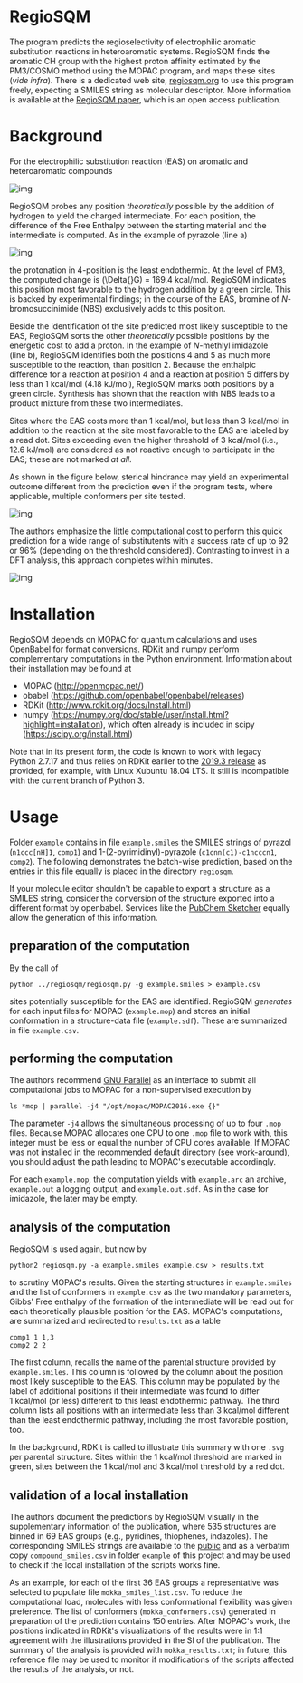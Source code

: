 

# RegioSQM

The program predicts the regioselectivity of electrophilic aromatic
substitution reactions in heteroaromatic systems. RegioSQM finds the
aromatic CH group with the highest proton affinity estimated by the
PM3/COSMO method using the MOPAC program, and maps these sites (*vide
infra*).  There is a dedicated web site, [regiosqm.org](http://regiosqm.org) to use this
program freely, expecting a SMILES string as molecular descriptor.
More information is available at the [RegioSQM paper](https://doi.org/10.1039/C7SC04156J), which is an open
access publication.


# Background

For the electrophilic substitution reaction (EAS) on aromatic and
heteroaromatic compounds

![img](./doc_support/scheme_1_050.png)

RegioSQM probes any position *theoretically* possible by the addition
of hydrogen to yield the charged intermediate.  For each position, the
difference of the Free Enthalpy between the starting material and the
intermediate is computed.  As in the example of pyrazole (line a)

![img](./doc_support/figure_1_050.png)

the protonation in 4-position is the least endothermic.  At the level
of PM3, the computed change is \(\Delta{}G\) = 169.4 kcal/mol.  RegioSQM
indicates this position most favorable to the hydrogen addition by a
green circle.  This is backed by experimental findings; in the course
of the EAS, bromine of *N*-bromosuccinimide (NBS) exclusively adds to
this position.

Beside the identification of the site predicted most likely
susceptible to the EAS, RegioSQM sorts the other *theoretically*
possible positions by the energetic cost to add a proton.  In the
example of *N*-methlyl imidazole (line b), RegioSQM identifies both
the positions 4 and 5 as much more susceptible to the reaction, than
position 2.  Because the enthalpic difference for a reaction at
position 4 and a reaction at position 5 differs by less than
1 kcal/mol (4.18 kJ/mol), RegioSQM marks both positions by a green
circle.  Synthesis has shown that the reaction with NBS leads to a
product mixture from these two intermediates.

Sites where the EAS costs more than 1 kcal/mol, but less than
3 kcal/mol in addition to the reaction at the site most favorable to
the EAS are labeled by a read dot.  Sites exceeding even the higher
threshold of 3 kcal/mol (i.e., 12.6 kJ/mol) are considered as not
reactive enough to participate in the EAS; these are not marked *at
all*.

As shown in the figure below, sterical hindrance may yield an
experimental outcome different from the prediction even if the program
tests, where applicable, multiple conformers per site tested.

![img](./doc_support/figure_4_050.png)

The authors emphasize the little computational cost to perform this
quick prediction for a wide range of substitutents with a success rate
of up to 92 or 96% (depending on the threshold considered).
Contrasting to invest in a DFT analysis, this approach completes
within minutes.

![img](./doc_support/figure_3_050.png)


# Installation

RegioSQM depends on MOPAC for quantum calculations and uses OpenBabel
for format conversions.  RDKit and numpy perform complementary
computations in the Python environment.  Information about their
installation may be found at

-   MOPAC (<http://openmopac.net/>)
-   obabel (<https://github.com/openbabel/openbabel/releases>)
-   RDKit (<http://www.rdkit.org/docs/Install.html>)
-   numpy
    (<https://numpy.org/doc/stable/user/install.html?highlight=installation>),
    which often already is included in scipy
    (<https://scipy.org/install.html>)

Note that in its present form, the code is known to work with legacy
Python 2.7.17 and thus relies on RDKit earlier to the [2019.3 release](http://www.rdkit.org/docs/GettingStartedInPython.html)
as provided, for example, with Linux Xubuntu 18.04 LTS.  It still is
incompatible with the current branch of Python 3.


# Usage

Folder `example` contains in file `example.smiles` the SMILES strings
of pyrazol (`n1ccc[nH]1`, `comp1`) and 1-(2-pyrimidinyl)-pyrazole
(`c1cnn(c1)-c1ncccn1`, `comp2`).  The following demonstrates the
batch-wise prediction, based on the entries in this file equally is
placed in the directory `regiosqm`.

If your molecule editor shouldn't be capable to export a structure as
a SMILES string, consider the conversion of the structure exported
into a different format by openbabel.  Services like the [PubChem
Sketcher](https://pubchem.ncbi.nlm.nih.gov/edit3/index.html) equally allow the generation of this information.


## preparation of the computation

By the call of

    python ../regiosqm/regiosqm.py -g example.smiles > example.csv

sites potentially susceptible for the EAS are identified.  RegioSQM
*generates* for each input files for MOPAC (`example.mop`) and
stores an initial conformation in a structure-data file
(`example.sdf`).  These are summarized in file `example.csv`.


## performing the computation

The authors recommend [GNU Parallel](https://www.gnu.org/software/parallel/) as an interface to submit all
computational jobs to MOPAC for a non-supervised execution by

    ls *mop | parallel -j4 "/opt/mopac/MOPAC2016.exe {}"

The parameter `-j4` allows the simultaneous processing of up to
four `.mop` files.  Because MOPAC allocates one CPU to one `.mop`
file to work with, this integer must be less or equal the number of
CPU cores available.  If MOPAC was not installed in the recommended
default directory (see [work-around](http://openmopac.net/Manual/trouble_shooting.html#default%20location)), you should adjust the path
leading to MOPAC's executable accordingly.

For each `example.mop`, the computation yields with `example.arc`
an archive, `example.out` a logging output, and `example.out.sdf`.
As in the case for imidazole, the later may be empty.


## analysis of the computation

RegioSQM is used again, but now by

    python2 regiosqm.py -a example.smiles example.csv > results.txt

to scrutiny MOPAC's results.  Given the starting structures in
`example.smiles` and the list of conformers in `example.csv` as the
two mandatory parameters, Gibbs' Free enthalpy of the formation of
the intermediate will be read out for each theoretically plausible
position for the EAS.  MOPAC's computations, are summarized and
redirected to `results.txt` as a table

    comp1 1 1,3
    comp2 2 2

The first column, recalls the name of the parental structure
provided by `example.smiles`.  This column is followed by the
column about the position most likely susceptible to the EAS.  This
column may be populated by the label of additional positions if
their intermediate was found to differ 1 kcal/mol (or less)
different to this least endothermic pathway.  The third column
lists all positions with an intermediate less than 3 kcal/mol
different than the least endothermic pathway, including the most
favorable position, too.

In the background, RDKit is called to illustrate this summary with
one `.svg` per parental structure.  Sites within the 1 kcal/mol
threshold are marked in green, sites between the 1 kcal/mol and
3 kcal/mol threshold by a red dot.


## validation of a local installation

The authors document the predictions by RegioSQM visually in the
supplementary information of the publication, where 535 structures
are binned in 69 EAS groups (e.g., pyridines, thiophenes,
indazoles).  The corresponding SMILES strings are available to the
[public](https://github.com/jensengroup/RegioSQM) and as a verbatim copy `compound_smiles.csv` in folder
`example` of this project and may be used to check if the local
installation of the scripts works fine.

As an example, for each of the first 36 EAS groups a representative
was selected to populate file `mokka_smiles_list.csv`.  To reduce
the computational load, molecules with less conformational
flexibility was given preference.  The list of conformers
(`mokka_conformers.csv`) generated in preparation of the prediction
contains 150 entries.  After MOPAC's work, the positions indicated
in RDKit's visualizations of the results were in 1:1 agreement with
the illustrations provided in the SI of the publication.  The
summary of the analysis is provided with `mokka_results.txt`; in
future, this reference file may be used to monitor if modifications
of the scripts affected the results of the analysis, or not.

